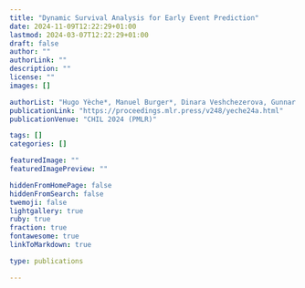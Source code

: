 ```yaml
---
title: "Dynamic Survival Analysis for Early Event Prediction"
date: 2024-11-09T12:22:29+01:00
lastmod: 2024-03-07T12:22:29+01:00
draft: false
author: ""
authorLink: ""
description: ""
license: ""
images: []

authorList: "Hugo Yèche*, Manuel Burger*, Dinara Veshchezerova, Gunnar Rätsch"
publicationLink: "https://proceedings.mlr.press/v248/yeche24a.html"
publicationVenue: "CHIL 2024 (PMLR)"

tags: []
categories: []

featuredImage: ""
featuredImagePreview: ""

hiddenFromHomePage: false
hiddenFromSearch: false
twemoji: false
lightgallery: true
ruby: true
fraction: true
fontawesome: true
linkToMarkdown: true

type: publications

---
```




